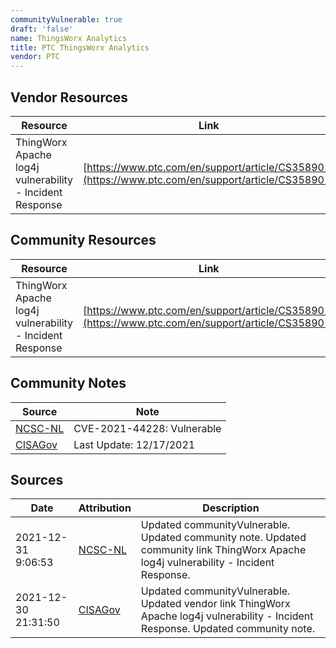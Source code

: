 ```yaml
---
communityVulnerable: true
draft: 'false'
name: ThingsWorx Analytics
title: PTC ThingsWorx Analytics
vendor: PTC
---
```


## Vendor Resources
| Resource | Link |
| --- | --- |
| ThingWorx Apache log4j vulnerability - Incident Response | [https://www.ptc.com/en/support/article/CS358901](https://www.ptc.com/en/support/article/CS358901) |

## Community Resources
| Resource | Link |
| --- | --- |
| ThingWorx Apache log4j vulnerability - Incident Response | [https://www.ptc.com/en/support/article/CS358901](https://www.ptc.com/en/support/article/CS358901) |

## Community Notes
| Source | Note |
| --- | --- |
| [NCSC-NL](https://github.com/NCSC-NL/log4shell/blob/main/software/README.md) | CVE-2021-44228: Vulnerable </ul> |
| [CISAGov](https://raw.githubusercontent.com/cisagov/log4j-affected-db/develop/README.md) | Last Update: 12/17/2021 |

## Sources
| Date | Attribution | Description |
| --- | --- | --- |
| 2021-12-31 9:06:53 | [NCSC-NL](https://github.com/NCSC-NL/log4shell/blob/main/software/README.md) | Updated communityVulnerable. Updated community note. Updated community link ThingWorx Apache log4j vulnerability - Incident Response.  |
| 2021-12-30 21:31:50 | [CISAGov](https://raw.githubusercontent.com/cisagov/log4j-affected-db/develop/README.md) | Updated communityVulnerable. Updated vendor link ThingWorx Apache log4j vulnerability - Incident Response. Updated community note.  |

